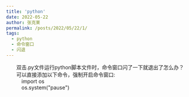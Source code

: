 ```yaml
---
title: 'python'
date: 2022-05-22
author: 张克莱
permalink: /posts/2022/05/22/1/
tags:
  - python
  - 命令窗口
  - 闪退
---
```


&emsp;&emsp;双击.py文件运行python脚本文件时，命令窗口闪了一下就退出了怎么办？<br/>
&emsp;&emsp;可以直接添加以下命令，强制开启命令窗口:<br/>
&emsp;&emsp;&emsp;import os <br/>
&emsp;&emsp;&emsp;os.system("pause") <br/>
